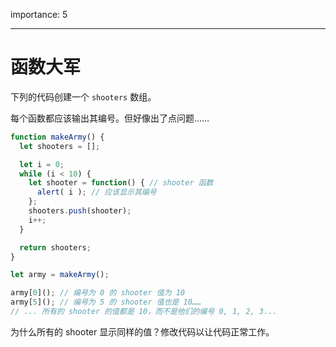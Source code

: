 importance: 5

---

# 函数大军

下列的代码创建一个 `shooters` 数组。

每个函数都应该输出其编号。但好像出了点问题……

```js
function makeArmy() {
  let shooters = [];

  let i = 0;
  while (i < 10) {
    let shooter = function() { // shooter 函数
      alert( i ); // 应该显示其编号
    };
    shooters.push(shooter);
    i++;
  }

  return shooters;
}

let army = makeArmy();

army[0](); // 编号为 0 的 shooter 值为 10
army[5](); // 编号为 5 的 shooter 值也是 10……
// ... 所有的 shooter 的值都是 10，而不是他们的编号 0, 1, 2, 3...
```

为什么所有的 shooter 显示同样的值？修改代码以让代码正常工作。


